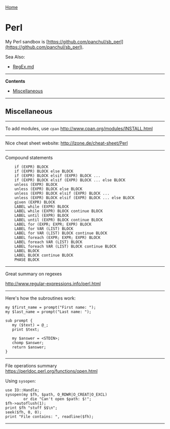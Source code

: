 [Home](Readme.md)
# Perl

My Perl sandbox is [https://github.com/panchul/sb_perl](https://github.com/panchul/sb_perl).

Sea Also:

  - [RegEx.md](RegEx.md)

---

**Contents**

- [Miscellaneous](Perl.md#miscellaneous)

---

## Miscellaneous

---

To add modules, use `cpan`
http://www.cpan.org/modules/INSTALL.html

---

Nice cheat sheet website:
http://lzone.de/cheat-sheet/Perl

---

Compound statements

        if (EXPR) BLOCK
        if (EXPR) BLOCK else BLOCK
        if (EXPR) BLOCK elsif (EXPR) BLOCK ...
        if (EXPR) BLOCK elsif (EXPR) BLOCK ... else BLOCK
        unless (EXPR) BLOCK
        unless (EXPR) BLOCK else BLOCK
        unless (EXPR) BLOCK elsif (EXPR) BLOCK ...
        unless (EXPR) BLOCK elsif (EXPR) BLOCK ... else BLOCK
        given (EXPR) BLOCK
        LABEL while (EXPR) BLOCK
        LABEL while (EXPR) BLOCK continue BLOCK
        LABEL until (EXPR) BLOCK
        LABEL until (EXPR) BLOCK continue BLOCK
        LABEL for (EXPR; EXPR; EXPR) BLOCK
        LABEL for VAR (LIST) BLOCK
        LABEL for VAR (LIST) BLOCK continue BLOCK
        LABEL foreach (EXPR; EXPR; EXPR) BLOCK
        LABEL foreach VAR (LIST) BLOCK
        LABEL foreach VAR (LIST) BLOCK continue BLOCK
        LABEL BLOCK
        LABEL BLOCK continue BLOCK
        PHASE BLOCK
        
---

Great summary on regexes

http://www.regular-expressions.info/perl.html

---

Here's how the subroutines work:

    my $first_name = prompt("First name: ");
    my $last_name = prompt("Last name: ");
     
    sub prompt {
       my ($text) = @_;
       print $text;
     
       my $answer = <STDIN>;
       chomp $answer;
       return $answer;
    }
    
---

File operations summary        
https://perldoc.perl.org/functions/open.html

Using `sysopen`:

    use IO::Handle;
    sysopen(my $fh, $path, O_RDWR|O_CREAT|O_EXCL)
            or die "Can't open $path: $!";
    $fh->autoflush(1);
    print $fh "stuff $$\n";
    seek($fh, 0, 0);
    print "File contains: ", readline($fh);   
           
---
